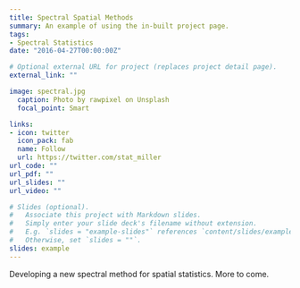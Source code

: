 ```yaml
---
title: Spectral Spatial Methods
summary: An example of using the in-built project page.
tags:
- Spectral Statistics
date: "2016-04-27T00:00:00Z"

# Optional external URL for project (replaces project detail page).
external_link: ""

image: spectral.jpg
  caption: Photo by rawpixel on Unsplash
  focal_point: Smart

links:
- icon: twitter
  icon_pack: fab
  name: Follow
  url: https://twitter.com/stat_miller
url_code: ""
url_pdf: ""
url_slides: ""
url_video: ""

# Slides (optional).
#   Associate this project with Markdown slides.
#   Simply enter your slide deck's filename without extension.
#   E.g. `slides = "example-slides"` references `content/slides/example-slides.md`.
#   Otherwise, set `slides = ""`.
slides: example
---
```


Developing a new spectral method for spatial statistics. More to come.
